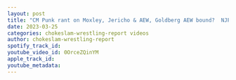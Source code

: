 ```yaml
---
layout: post
title: "CM Punk rant on Moxley, Jericho & AEW, Goldberg AEW bound?  NJPW & WWE news!"
date: 2023-03-25
categories: chokeslam-wrestling-report videos
author: chokeslam-wrestling-report
spotify_track_id: 
youtube_video_id: 0OrceZQinYM
apple_track_id: 
youtube_metadata: 
---
```

